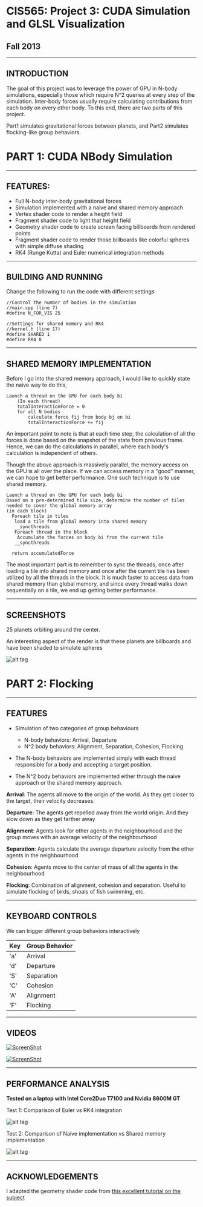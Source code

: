 CIS565: Project 3: CUDA Simulation and GLSL Visualization
===
Fall 2013
---
---
INTRODUCTION
---
The goal of this project was to leverage the power of GPU in N-body simulations, especially those which require N^2 queries at every step of the simulation.
Inter-body forces usually require calculating contributions from each body on every other body. To this end, there are two parts of this project. 

Part1 simulates gravitational forces between planets, and Part2 simulates flocking-like group behaviors.

PART 1: CUDA NBody Simulation
===

---
FEATURES:
---

 *  Full N-body inter-body gravitational forces
 *  Simulation implemented with a naive and shared memory approach
 *  Vertex shader code to render a height field
 *  Fragment shader code to light that height field
 *  Geometry shader code to create screen facing billboards from rendered points
 *  Fragment shader code to render those billboards like colorful spheres with simple diffuse shading
 *  RK4 (Runge Kutta) and Euler numerical integration methods
 
---
BUILDING AND RUNNING
---
Change the following to run the code with different settings

```
//Control the number of bodies in the simulation
//main.cpp (line 7)
#define N_FOR_VIS 25
```

```
//Settings for shared memory and RK4
//kernel.h (line 17)
#define SHARED 1
#define RK4 0
```

---
SHARED MEMORY IMPLEMENTATION
---

Before I go into the shared memory approach, I would like to quickly state the naive way to do this,

    Launch a thread on the GPU for each body bi
        (In each thread)
        totalInteractionForce = 0
        for all N bodies
            calculate force fij from body bj on bi
            totalInteractionForce += fij

An important point to note is that at each time step, the calculation of all the forces is done based on the snapshot of the state from previous frame.
Hence, we can do the calculations in parallel,  where each body's calculation is independent of others.

Though the above approach is massively parallel, the memory access on the GPU is all over the place.
If we can access memory in a "good" manner, we can hope to get better performance.
One such technique is to use shared memory.

    Launch a thread on the GPU for each body bi
    Based on a pre-determined tile size, determine the number of tiles needed to cover the global memory array
    (in each block)
      Foreach tile in tiles
       load a tile from global memory into shared memory
       __syncthreads
       Foreach thread in the block
        Accumulate the forces on body bi from the current tile
       __syncthreads
       
      return accumulatedForce
        
The most important part is to remember to sync the threads, once after loading a tile into shared memory and once after the current tile has been utilized by all the threads in the block.
It is much faster to access data from shared memory than global memory, and since every thread walks down sequentially on a tile, we end up getting better performance.

---
SCREENSHOTS
---
25 planets orbiting around the center.

An interesting aspect of the render is that these planets are billboards and have been shaded to simulate spheres

![alt tag](https://raw.github.com/vimanyu/Project3-Simulation/master/Part1/resources/colored_planets.png)

PART 2: Flocking
===

---
FEATURES
---
- Simulation of two categories of group behaviours
  * N-body behaviors:  Arrival, Departure 
  * N^2 body behaviors: Alignment, Separation, Cohesion, Flocking

- The N-body behaviors are implemented simply with each thread responsible for a body and accepting a target position.

- The N^2 body behaviors are implemented either through the naive approach or the shared memory approach.

**Arrival**: The agents all move to the origin of the world. As they get closer to the target, their velocity decreases.

**Departure**: The agents get repelled away from the world origin. And they slow down as they get farther away

**Alignment**: Agents look for other agents in the neighbourhood and the group moves with an average velocity of the neighbourhood

**Separation**: Agents calculate the average departure velocity from the other agents in the neighbourhood

**Cohesion**: Agents move to the center of mass of all the agents in the neighbourhood

**Flocking**: Combination of alignment, cohesion and separation. Useful to simulate flocking of birds, shoals of fish swimming, etc.

---
KEYBOARD CONTROLS
---

We can trigger different group behaviors interactively

Key|Group Behavior
---|---
'a' | Arrival
'd' | Departure
'S' | Separation
'C' | Cohesion
'A' | Alignment
'F' | Flocking

---
VIDEOS
---

[![ScreenShot](https://raw.github.com/vimanyu/Project3-Simulation/master/Part2/resources/flockingVideoScreenshot.png)](http://www.youtube.com/watch?v=Gj59Ote7p5A)

[![ScreenShot](https://raw.github.com/vimanyu/Project3-Simulation/master/Part2/resources/flockingVideo2Screenshot.png)](http://www.youtube.com/watch?v=mV6yPZRVU-U)

---
PERFORMANCE ANALYSIS
---

**Tested on a laptop with Intel Core2Duo T7100 and Nvidia 8600M GT**

Test 1: Comparison of Euler vs RK4 integration

![alt tag](https://raw.github.com/vimanyu/Project3-Simulation/master/Part1/resources/eulerVsRk4.png)

Test 2: Comparison of Naive implementation vs Shared memory implementation

![alt tag](https://raw.github.com/vimanyu/Project3-Simulation/master/Part1/resources/naiveVsSharedMem.png)

---
ACKNOWLEDGEMENTS
---
I adapted the geometry shader code from [this excellent tutorial on the subject](http://ogldev.atspace.co.uk/www/tutorial27/tutorial27.html)
